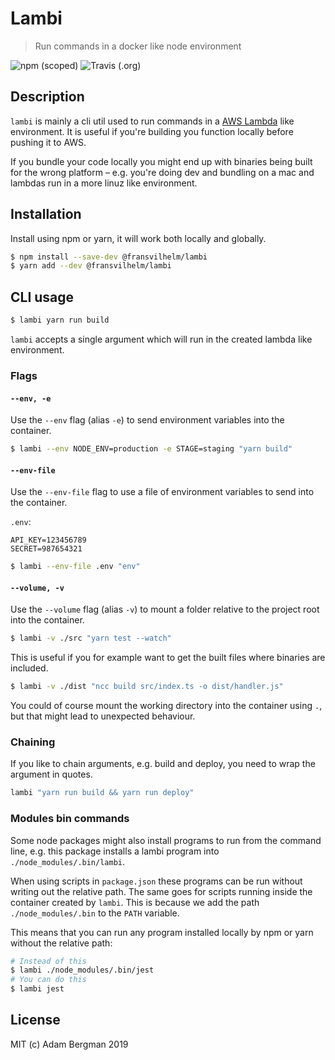 # Lambi

> Run commands in a docker like node environment

![npm (scoped)](https://img.shields.io/npm/v/@fransvilhelm/lambi)
![Travis (.org)](https://img.shields.io/travis/adambrgmn/lambi)

## Description

`lambi` is mainly a cli util used to run commands in a
[AWS Lambda](https://aws.amazon.com/lambda/) like environment. It is useful if
you're building you function locally before pushing it to AWS.

If you bundle your code locally you might end up with binaries being built for
the wrong platform – e.g. you're doing dev and bundling on a mac and lambdas run
in a more linuz like environment.

## Installation

Install using npm or yarn, it will work both locally and globally.

```bash
$ npm install --save-dev @fransvilhelm/lambi
$ yarn add --dev @fransvilhelm/lambi
```

## CLI usage

```bash
$ lambi yarn run build
```

`lambi` accepts a single argument which will run in the created lambda like
environment.

### Flags

#### `--env, -e`

Use the `--env` flag (alias `-e`) to send environment variables into the
container.

```bash
$ lambi --env NODE_ENV=production -e STAGE=staging "yarn build"
```

#### `--env-file`

Use the `--env-file` flag to use a file of environment variables to send into
the container.

`.env`:

```
API_KEY=123456789
SECRET=987654321
```

```bash
$ lambi --env-file .env "env"
```

#### `--volume, -v`

Use the `--volume` flag (alias `-v`) to mount a folder relative to the project
root into the container.

```bash
$ lambi -v ./src "yarn test --watch"
```

This is useful if you for example want to get the built files where binaries are
included.

```bash
$ lambi -v ./dist "ncc build src/index.ts -o dist/handler.js"
```

You could of course mount the working directory into the container using `.`,
but that might lead to unexpected behaviour.

### Chaining

If you like to chain arguments, e.g. build and deploy, you need to wrap the
argument in quotes.

```bash
lambi "yarn run build && yarn run deploy"
```

### Modules bin commands

Some node packages might also install programs to run from the command line,
e.g. this package installs a lambi program into `./node_modules/.bin/lambi`.

When using scripts in `package.json` these programs can be run without writing
out the relative path. The same goes for scripts running inside the container
created by `lambi`. This is because we add the path `./node_modules/.bin` to the
`PATH` variable.

This means that you can run any program installed locally by npm or yarn without
the relative path:

```bash
# Instead of this
$ lambi ./node_modules/.bin/jest
# You can do this
$ lambi jest
```

## License

MIT (c) Adam Bergman 2019

